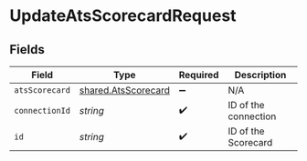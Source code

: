 # UpdateAtsScorecardRequest


## Fields

| Field                                                      | Type                                                       | Required                                                   | Description                                                |
| ---------------------------------------------------------- | ---------------------------------------------------------- | ---------------------------------------------------------- | ---------------------------------------------------------- |
| `atsScorecard`                                             | [shared.AtsScorecard](../../models/shared/atsscorecard.md) | :heavy_minus_sign:                                         | N/A                                                        |
| `connectionId`                                             | *string*                                                   | :heavy_check_mark:                                         | ID of the connection                                       |
| `id`                                                       | *string*                                                   | :heavy_check_mark:                                         | ID of the Scorecard                                        |